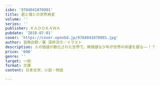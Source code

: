 ```yaml
---
isbn: '9784041070901'
title: 君と僕との世界再変
volume: ''
series: ''
publisher: ＫＡＤＯＫＡＷＡ
pubdate: '2018-07-01'
cover: 'https://cover.openbd.jp/9784041070901.jpg'
author: 音無白野／著 深井涼介／イラスト
description: 人の価値が数化された世界で、無価値な少年が世界の命運を握る――！？
price: '600'
genre: ''
target: 一般
format: 文庫
content: 日本文学、小説・物語

---
```

